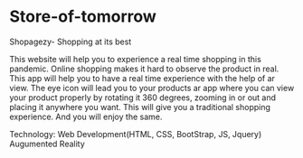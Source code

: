 # Store-of-tomorrow

Shopagezy- Shopping at its best

This website will help you to experience a real time shopping in this pandemic.
Online shopping makes it hard to observe the product in real.
This app will help you to have a real time experience with the help of ar view.
The eye icon will lead you to your products ar app where you can view your product properly 
by rotating it 360 degrees, zooming in or out and placing it anywhere you want.
This will give you a traditional shopping experience.
And you will enjoy the same.

Technology:
Web Development(HTML, CSS, BootStrap, JS, Jquery)
Augumented Reality
